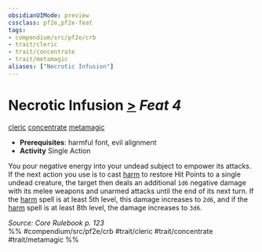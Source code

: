 ```yaml
---
obsidianUIMode: preview
cssclass: pf2e,pf2e-feat
tags:
- compendium/src/pf2e/crb
- trait/cleric
- trait/concentrate
- trait/metamagic
aliases: ["Necrotic Infusion"]
---
```

# Necrotic Infusion  [>](/rules/core-rulebook/chapter-9-playing-the-game.md#Actions "Single Action") *Feat 4*  
[cleric](/rules/traits/cleric.md)  [concentrate](/rules/traits/concentrate.md)  [metamagic](/rules/traits/metamagic.md)  

- **Prerequisites**: harmful font, evil alignment
- **Activity** Single Action

You pour negative energy into your undead subject to empower its attacks. If the next action you use is to cast [harm](/compendium/spells/harm.md) to restore Hit Points to a single undead creature, the target then deals an additional `1d6` negative damage with its melee weapons and unarmed attacks until the end of its next turn. If the [harm](/compendium/spells/harm.md) spell is at least 5th level, this damage increases to `2d6`, and if the [harm](/compendium/spells/harm.md) spell is at least 8th level, the damage increases to `3d6`.

*Source: Core Rulebook p. 123*  
%% #compendium/src/pf2e/crb #trait/cleric #trait/concentrate #trait/metamagic %%